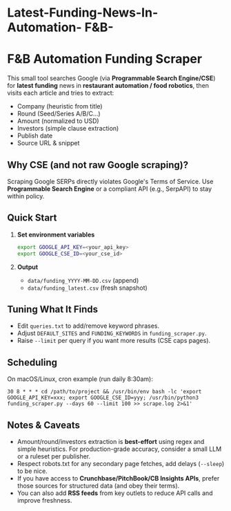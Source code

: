 # Latest-Funding-News-In-Automation- F&B-
# F&B Automation Funding Scraper

This small tool searches Google (via **Programmable Search Engine/CSE**) for **latest funding** news in **restaurant automation / food robotics**, then visits each article and tries to extract:
- Company (heuristic from title)
- Round (Seed/Series A/B/C...)
- Amount (normalized to USD)
- Investors (simple clause extraction)
- Publish date
- Source URL & snippet

## Why CSE (and not raw Google scraping)?
Scraping Google SERPs directly violates Google's Terms of Service. Use **Programmable Search Engine** or a compliant API (e.g., SerpAPI) to stay within policy.

## Quick Start

1. **Set environment variables**
   ```bash
   export GOOGLE_API_KEY=<your_api_key>
   export GOOGLE_CSE_ID=<your_cse_id>
   ```

2. **Output**
   - `data/funding_YYYY-MM-DD.csv` (append)
   - `data/funding_latest.csv` (fresh snapshot)

## Tuning What It Finds
- Edit `queries.txt` to add/remove keyword phrases.
- Adjust `DEFAULT_SITES` and `FUNDING_KEYWORDS` in `funding_scraper.py`.
- Raise `--limit` per query if you want more results (CSE caps pages).

## Scheduling
On macOS/Linux, cron example (run daily 8:30am):
```
30 8 * * * cd /path/to/project && /usr/bin/env bash -lc 'export GOOGLE_API_KEY=xxx; export GOOGLE_CSE_ID=yyy; /usr/bin/python3 funding_scraper.py --days 60 --limit 100 >> scrape.log 2>&1'
```

## Notes & Caveats
- Amount/round/investors extraction is **best-effort** using regex and simple heuristics. For production-grade accuracy, consider a small LLM or a ruleset per publisher.
- Respect robots.txt for any secondary page fetches, add delays (`--sleep`) to be nice.
- If you have access to **Crunchbase/PitchBook/CB Insights APIs**, prefer those sources for structured data (and obey their terms).
- You can also add **RSS feeds** from key outlets to reduce API calls and improve freshness.

